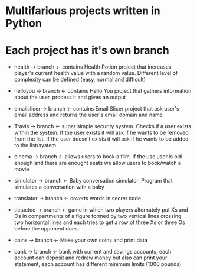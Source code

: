 ﻿# Multifarious projects written in Python


# Each project has it's own branch


- health -> branch <- contains Health Potion project that increases  player's current health value with a random value. Different level of complexity can be defined (easy, normal and difficult)

- helloyou -> branch <- contains Hello You project that gathers information about the user, process it and gives an output

- emailslicer -> branch <- contains Email Slicer project that ask user's email address and returns the user's  email domain and name

- Travis -> branch <- super simple security system. Checks if a user exists within the system. If the user exists it will ask if he wants to be removed from the list.  If the user doesn’t exists it will ask if he wants to be added to the list/system

- cinema -> branch <- allows users to book a film. If the use user is old enough and there are enought seats we allow users to book/watch a movie

- simulator -> branch <- Baby conversation simulator. Program that simulates a conversation with a baby

- translator -> branch <- coverts words in secret code

- tictactoe -> branch <- game in which two players alternately put Xs and Os in compartments of a figure formed by two vertical lines crossing two horizontal lines and each tries to get a row of three Xs or three Os before the opponent does

- coins -> branch <- Make your own coins and print data

- bank -> branch <- bank with current and savings accounts, each account can deposit and redraw money but also can print your statement, each account has different minimum limits (1000 pounds)